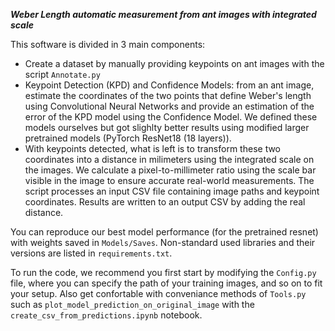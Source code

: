 ***Weber Length automatic measurement from ant images with integrated scale***


This software is divided in 3 main components:

- Create a dataset by manually providing keypoints on ant images with the script `Annotate.py`
- Keypoint Detection (KPD) and Confidence Models: from an ant image, estimate the coordinates of the two points that define Weber's length using Convolutional Neural Networks and provide an estimation of the error of the KPD model using the Confidence Model. We defined these models ourselves but got slighlty better results using modified larger pretrained models (PyTorch ResNet18 (18 layers)).
- With keypoints detected, what is left is to transform these two coordinates into a distance in milimeters using the integrated scale on the images. We calculate a pixel-to-millimeter ratio using the scale bar visible in the image to ensure accurate real-world measurements. The script processes an input CSV file containing image paths and keypoint coordinates. Results are written to an output CSV by adding the real distance.

You can reproduce our best model performance (for the pretrained resnet) with weights saved in `Models/Saves`. Non-standard used libraries and their versions are listed in `requirements.txt`.

To run the code, we recommend you first start by modifying the `Config.py` file, where you can specify the path of your training images, and so on to fit your setup. Also get confortable with conveniance methods of `Tools.py` such as `plot_model_prediction_on_original_image` with the `create_csv_from_predictions.ipynb` notebook.
